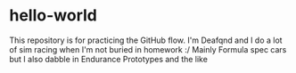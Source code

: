 # hello-world
This repository is for practicing the GitHub flow.
I'm Deafqnd and I do a lot of sim racing when I'm not buried in homework :/
Mainly Formula spec cars but I also dabble in Endurance Prototypes and the like
